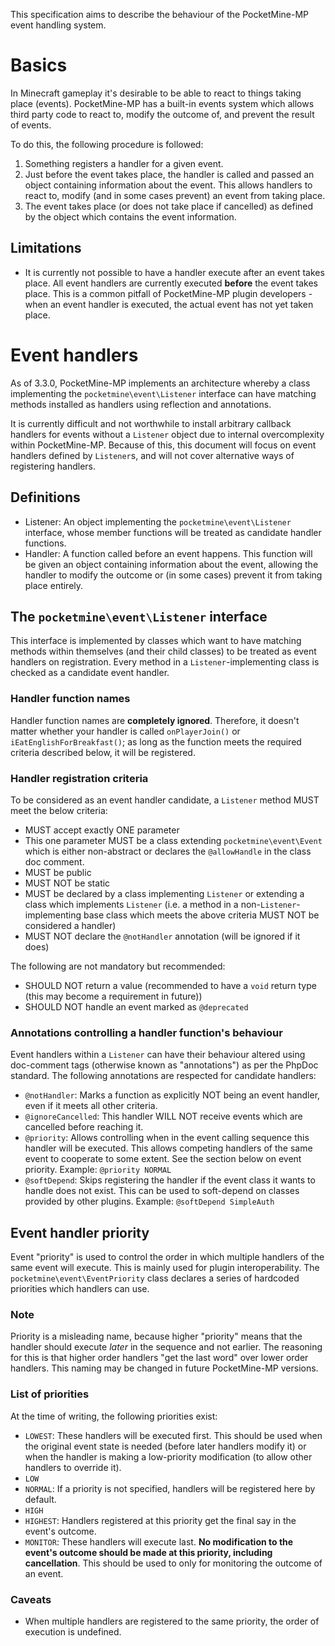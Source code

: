 This specification aims to describe the behaviour of the PocketMine-MP event handling system.

# Basics
In Minecraft gameplay it's desirable to be able to react to things taking place (events). PocketMine-MP has a built-in events system which allows third party code to react to, modify the outcome of, and prevent the result of events.

To do this, the following procedure is followed:
1. Something registers a handler for a given event.
2. Just before the event takes place, the handler is called and passed an object containing information about the event. This allows handlers to react to, modify (and in some cases prevent) an event from taking place.
3. The event takes place (or does not take place if cancelled) as defined by the object which contains the event information.

## Limitations
- It is currently not possible to have a handler execute after an event takes place. All event handlers are currently executed **before** the event takes place. This is a common pitfall of PocketMine-MP plugin developers - when an event handler is executed, the actual event has not yet taken place.

# Event handlers
As of 3.3.0, PocketMine-MP implements an architecture whereby a class implementing the `pocketmine\event\Listener` interface can have matching methods installed as handlers using reflection and annotations.

It is currently difficult and not worthwhile to install arbitrary callback handlers for events without a `Listener` object due to internal overcomplexity within PocketMine-MP. Because of this, this document will focus on event handlers defined by `Listener`s, and will not cover alternative ways of registering handlers.

## Definitions
- Listener: An object implementing the `pocketmine\event\Listener` interface, whose member functions will be treated as candidate handler functions.
- Handler: A function called before an event happens. This function will be given an object containing information about the event, allowing the handler to modify the outcome or (in some cases) prevent it from taking place entirely.

## The `pocketmine\event\Listener` interface
This interface is implemented by classes which want to have matching methods within themselves (and their child classes) to be treated as event handlers on registration. Every method in a `Listener`-implementing class is checked as a candidate event handler.

### Handler function names
Handler function names are **completely ignored**. Therefore, it doesn't matter whether your handler is called `onPlayerJoin()` or `iEatEnglishForBreakfast()`; as long as the function meets the required criteria described below, it will be registered.

### Handler registration criteria
To be considered as an event handler candidate, a `Listener` method MUST meet the below criteria:
- MUST accept exactly ONE parameter
- This one parameter MUST be a class extending `pocketmine\event\Event` which is either non-abstract or declares the `@allowHandle` in the class doc comment.
- MUST be public
- MUST NOT be static
- MUST be declared by a class implementing `Listener` or extending a class which implements `Listener` (i.e. a method in a non-`Listener`-implementing base class which meets the above criteria MUST NOT be considered a handler)
- MUST NOT declare the `@notHandler` annotation (will be ignored if it does)

The following are not mandatory but recommended:
- SHOULD NOT return a value (recommended to have a `void` return type (this may become a requirement in future))
- SHOULD NOT handle an event marked as `@deprecated`

### Annotations controlling a handler function's behaviour
Event handlers within a `Listener` can have their behaviour altered using doc-comment tags (otherwise known as "annotations") as per the PhpDoc standard.
The following annotations are respected for candidate handlers:
- `@notHandler`: Marks a function as explicitly NOT being an event handler, even if it meets all other criteria.
- `@ignoreCancelled`: This handler WILL NOT receive events which are cancelled before reaching it.
- `@priority`: Allows controlling when in the event calling sequence this handler will be executed. This allows competing handlers of the same event to cooperate to some extent. See the section below on event priority. Example: `@priority NORMAL`
- `@softDepend`: Skips registering the handler if the event class it wants to handle does not exist. This can be used to soft-depend on classes provided by other plugins. Example: `@softDepend SimpleAuth`

## Event handler priority
Event "priority" is used to control the order in which multiple handlers of the same event will execute. This is mainly used for plugin interoperability.
The `pocketmine\event\EventPriority` class declares a series of hardcoded priorities which handlers can use.

### Note
Priority is a misleading name, because higher "priority" means that the handler should execute _later_ in the sequence and not earlier. The reasoning for this is that higher order handlers "get the last word" over lower order handlers. This naming may be changed in future PocketMine-MP versions.

### List of priorities
At the time of writing, the following priorities exist:
- `LOWEST`: These handlers will be executed first. This should be used when the original event state is needed (before later handlers modify it) or when the handler is making a low-priority modification (to allow other handlers to override it).
- `LOW`
- `NORMAL`: If a priority is not specified, handlers will be registered here by default.
- `HIGH`
- `HIGHEST`: Handlers registered at this priority get the final say in the event's outcome.
- `MONITOR`: These handlers will execute last. **No modification to the event's outcome should be made at this priority, including cancellation**. This should be used to only for monitoring the outcome of an event.

### Caveats
- When multiple handlers are registered to the same priority, the order of execution is undefined.
